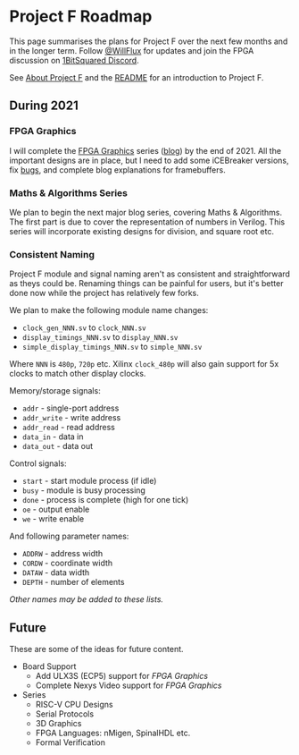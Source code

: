 # Project F Roadmap

This page summarises the plans for Project F over the next few months and in the longer term. Follow [@WillFlux](https://twitter.com/WillFlux) for updates and join the FPGA discussion on [1BitSquared Discord](https://1bitsquared.com/pages/chat).

See [About Project F](https://projectf.io/about/) and the [README](README.md) for an introduction to Project F.

## During 2021

### FPGA Graphics

I will complete the [FPGA Graphics](graphics/) series ([blog](https://projectf.io/posts/fpga-graphics/)) by the end of 2021. All the important designs are in place, but I need to add some iCEBreaker versions, fix [bugs](https://github.com/projf/projf-explore/issues), and complete blog explanations for framebuffers.

### Maths & Algorithms Series

We plan to begin the next major blog series, covering Maths & Algorithms. The first part is due to cover the representation of numbers in Verilog. This series will incorporate existing designs for division, and square root etc.

### Consistent Naming

Project F module and signal naming aren't as consistent and straightforward as theys could be. Renaming things can be painful for users, but it's better done now while the project has relatively few forks.

We plan to make the following module name changes:

* `clock_gen_NNN.sv` to `clock_NNN.sv`
* `display_timings_NNN.sv` to `display_NNN.sv`
* `simple_display_timings_NNN.sv` to `simple_NNN.sv`

Where `NNN` is `480p`, `720p` etc. Xilinx `clock_480p` will also gain support for 5x clocks to match other display clocks.

Memory/storage signals:

* `addr` - single-port address
* `addr_write` - write address
* `addr_read` - read address
* `data_in` - data in
* `data_out` - data out

Control signals:

* `start` - start module process (if idle)
* `busy` - module is busy processing
* `done` - process is complete (high for one tick)
* `oe` - output enable
* `we` - write enable

And following parameter names:

* `ADDRW` - address width
* `CORDW` - coordinate width
* `DATAW` - data width
* `DEPTH` - number of elements

_Other names may be added to these lists._

## Future

These are some of the ideas for future content.

* Board Support
  * Add ULX3S (ECP5) support for _FPGA Graphics_
  * Complete Nexys Video support for _FPGA Graphics_
* Series
  * RISC-V CPU Designs
  * Serial Protocols
  * 3D Graphics
  * FPGA Languages: nMigen, SpinalHDL etc.
  * Formal Verification
